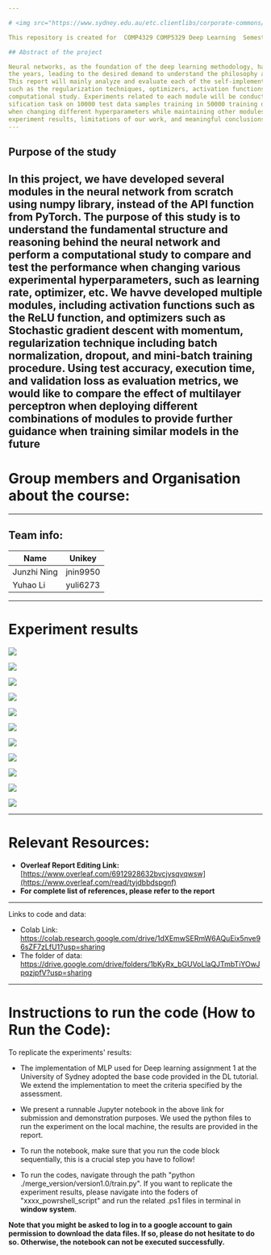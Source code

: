 ```yaml
---

# <img src="https://www.sydney.edu.au/etc.clientlibs/corporate-commons/clientlibs/foundation/resources/corporate-frontend/assets/img/USydLogo.svg" width=15% align=left>  Deep Learning

This repository is created for  COMP4329 COMP5329 Deep Learning  Semester 1 2023, Assignment 1

## Abstract of the project

Neural networks, as the foundation of the deep learning methodology, has been gained wide attention over
the years, leading to the desired demand to understand the philosophy and idea behind the Neural Network.
This report will mainly analyze and evaluate each of the self-implemented multilayer perceptron modules
such as the regularization techniques, optimizers, activation functions, etc according to a comprehensive
computational study. Experiments related to each module will be conducted for remedying a 10-class clas-
sification task on 10000 test data samples training in 50000 training data for examining the effectiveness
when changing different hyperparameters while maintaining other modules constantly. Discussion related to
experiment results, limitations of our work, and meaningful conclusions and reflection will also be provided
---
```


## Purpose of the study

In this project, we have developed several modules in the neural network from scratch using numpy library, instead of the
API function from PyTorch. The purpose of this study is to understand the fundamental structure and reasoning behind the
neural network and perform a computational study to compare and test the performance when changing various experimental
hyperparameters, such as learning rate, optimizer, etc. We havve developed multiple modules, including activation functions
such as the ReLU function, and optimizers such as Stochastic gradient descent with momentum, regularization technique
including batch normalization, dropout, and mini-batch training procedure. Using test accuracy, execution time, and validation
loss as evaluation metrics, we would like to compare the effect of multilayer perceptron when deploying different combinations
of modules to provide further guidance when training similar models in the future
---

# Group members and Organisation about the course:

---

## Team info:

| Name        | Unikey   |
| ----------- | -------- |
| Junzhi Ning | jnin9950 |
| Yuhao Li    | yuli6273 |

---

# Experiment results

![](./src/2023-04-14-18-11-40-image.png)

![](./src/2023-04-14-18-12-06-image.png)

![](./src/2023-04-14-18-12-14-image.png)

![](./src/2023-04-14-18-12-21-image.png)

![](./src/2023-04-14-18-12-28-image.png)

![](./src/2023-04-14-18-12-43-image.png)

![](./src/2023-04-14-18-12-50-image.png)

![](./src/2023-04-14-18-13-05-image.png)

![](./src/2023-04-14-18-13-12-image.png)

![](./src/2023-04-14-18-13-19-image.png)

![](./src/2023-04-14-18-14-54-image.png)



---

# Relevant Resources:

- **Overleaf Report Editing Link:** [https://www.overleaf.com/6912928632bvcjvsqvqwsw](https://www.overleaf.com/read/tyjdbbdspgnf)
- **For complete list of references, please refer to the report** 

---
 Links to code and data:
- Colab Link:  https://colab.research.google.com/drive/1dXEmwSERmW6AQuEix5nve96sZF7zLfU1?usp=sharing   
- The folder of data:  https://drive.google.com/drive/folders/1bKyRx_bGUVoLlaQJTmbTiYOwJpqzjpfV?usp=sharing  
 ---

# Instructions to run the code (How to Run the Code):

To replicate the experiments' results:

- The implementation of MLP used for Deep learning assignment 1 at the University of Sydney adopted the base code provided in the DL tutorial. We extend the implementation to meet the criteria specified by the assessment.

- We present a runnable Jupyter notebook in the above link for submission and demonstration purposes. We used the python files to run the experiment on the local machine, the results are provided in the report.

- To run the notebook, make sure that you run the code block sequentially, this is a crucial step you have to follow!
- To run the codes, navigate through the path "python ./merge_version/version1.0/train.py". If you want to replicate the experiment results, please navigate into the foders of "xxxx_powrshell_script" and run the related .ps1 files in terminal in **window system**. 

**Note that you might be asked to log in to a google account to gain permission to download the data files. If so, please do not hesitate to do so. Otherwise, the notebook can not be executed successfully.**
